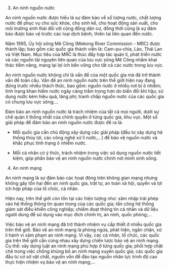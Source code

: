 3. An ninh nguồn nước

An ninh nguồn nước được hiểu là sự đảm bảo về số lượng nước, chất lượng nước để phục vụ cho sức khỏe, cho sinh kế, cho hoạt động sản xuất, cho môi trường sinh thái đối với cộng đồng dân cư, đồng thời cũng là sự đảm bảo được bảo vệ trước các loại dịch bệnh, thiên tai liên quan đến nước.

Năm 1995, Ủy hội sông Mê Công (Mekong River Commission - MRC) được thành lập; bao gồm các quốc gia thành viên là: Cam-pu-chia, Lào, Thái Lan và Việt Nam. Mục tiêu của MRC là thúc đẩy hợp tác quản lí, phát triển nước và các nguồn tài nguyên liên quan của lưu vực sông Mê Công nhằm khai thác tiềm năng, mang lại lợi ích bền vững cho tất cả các nước trong lưu vực.

An ninh nguồn nước không chỉ là vấn đề của một quốc gia mà đã trở thành vấn đề toàn cầu. Vấn đề an ninh nguồn nước trên thế giới hiện nay đang đứng trước nhiều thách thức, bao gồm: nguồn nước ở nhiều nơi bị ô nhiễm; tình trạng khan hiếm nước ngày càng trầm trọng hơn do biến đổi khí hậu; sử dụng nước kém hiệu quả, lãng phí; tranh chấp nguồn nước của các quốc gia có chung lưu vực sông;...

Đảm bảo an ninh nguồn nước là trách nhiệm của tất cả mọi người, dưới sự chế quản lí thống nhất của chính quyền ở từng quốc gia, khu vực. Một số giải pháp để đảm bảo an ninh nguồn nước được đề ra là:

- Mỗi quốc gia cần chủ động xây dựng các giải pháp (đầu tư xây dựng hệ thống thủy lợi, các công nghệ xử lí nước,...) để bảo vệ nguồn nước và khắc phục tình trạng ô nhiễm nước.

- Mỗi cá nhân có ý thức, trách nhiệm trong việc sử dụng nguồn nước tiết kiệm, góp phần bảo vệ an ninh nguồn nước chính nơi mình sinh sống.

4. An ninh mạng

An ninh mạng là sự đảm bảo các hoạt động trên không gian mạng nhưng không gây tổn hại đến an ninh quốc gia, trật tự, an toàn xã hội, quyền và lợi ích hợp pháp của tổ chức, cá nhân.

Hiện nay, trên thế giới còn tồn tại các hiện tượng như: xâm nhập trái phép vào hệ thống thông tin quan trọng của các quốc gia; tấn công hệ thống giám sát điều khiển công nghiệp; chiếm đoạt thông tin cá nhân và dữ liệu người dùng để sử dụng vào mục đích chính trị, an ninh, quốc phòng;...

Việc bảo vệ an ninh mạng đã trở thành nhiệm vụ cấp thiết ở nhiều quốc gia trên thế giới. Bảo vệ an ninh mạng là phòng ngừa, phát hiện, ngăn chặn, xử lí hành vi xâm phạm an ninh mạng. Vì vậy, các cá nhân, tổ chức, các quốc gia trên thế giới cần cùng nhau xây dựng chiến lược bảo vệ an ninh mạng. Cụ thể: xây dựng luật an ninh mạng phù hợp ở từng quốc gia; phối hợp chặt chẽ trong việc chống khủng bố an ninh mạng xuyên quốc gia; các quốc gia đầu tư cơ sở vật chất, nguồn vốn để đào tạo nguồn nhân lực trình độ cao thực hiện nhiệm vụ bảo vệ an ninh mạng;...